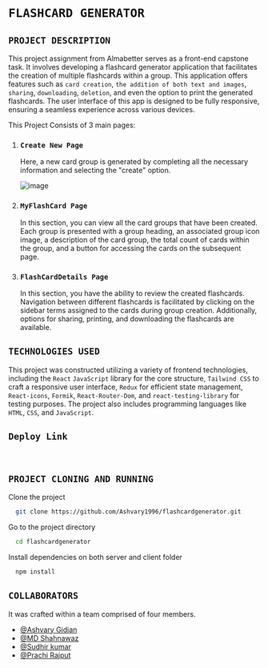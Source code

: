 # `FLASHCARD GENERATOR`

## `PROJECT DESCRIPTION`

This project assignment from Almabetter serves as a front-end capstone task. 
It involves developing a flashcard generator application that facilitates the creation of multiple flashcards within a group.
This application offers features such as `card creation`, `the addition of both text and images`, `sharing`, `downloading`, `deletion`, and even the option to print the generated flashcards.
The user interface of this app is designed to be fully responsive, ensuring a seamless experience across various devices.

This Project Consists of 3 main pages:
1. ### `Create New Page`
   Here, a new card group is generated by completing all the necessary information and selecting the "create" option.
   
   ![image](https://github.com/Ashvary1996/flashcardgenerator/assets/113363553/bd5b9701-dbf0-4632-b697-7503e11715db)

2. ### `MyFlashCard Page`
   In this section, you can view all the card groups that have been created.
   Each group is presented with a group heading, an associated group icon image, a description of the card group,
   the total count of cards within the group, and a button for accessing the cards on the subsequent page.


3. ### `FlashCardDetails Page`
   In this section, you have the ability to review the created flashcards.
   Navigation between different flashcards is facilitated by clicking on the sidebar terms assigned to the cards during group creation.
    Additionally, options for sharing, printing, and downloading the flashcards are available.


## `TECHNOLOGIES USED`

This project was constructed utilizing a variety of frontend technologies, including the `React` `JavaScript` library for the core structure, `Tailwind CSS` to craft a responsive user interface, `Redux` for efficient state management, `React-icons`, `Formik`, `React-Router-Dom`, and `react-testing-library` for testing purposes.
The project also includes programming languages like `HTML`, `CSS`, and `JavaScript`.

  ## `Deploy Link` 
  <br>
  
  ## `PROJECT CLONING AND RUNNING`
  Clone the project

```bash
  git clone https://github.com/Ashvary1996/flashcardgenerator.git
```
Go to the project directory
```bash
  cd flashcardgenerator
```
Install dependencies on both server and client folder

```bash
  npm install
```


  ## `COLLABORATORS`
  It was crafted within a team comprised of four members.
 - [@Ashvary Gidian](https://github.com/Ashvary1996)
 - [@MD Shahnawaz](https://github.com/Shahnawaz1967)
 - [@Sudhir kumar](https://github.com/Sudhir561)
 - [@Prachi Rajput](https://github.com/Prachi-Rajput)
   
